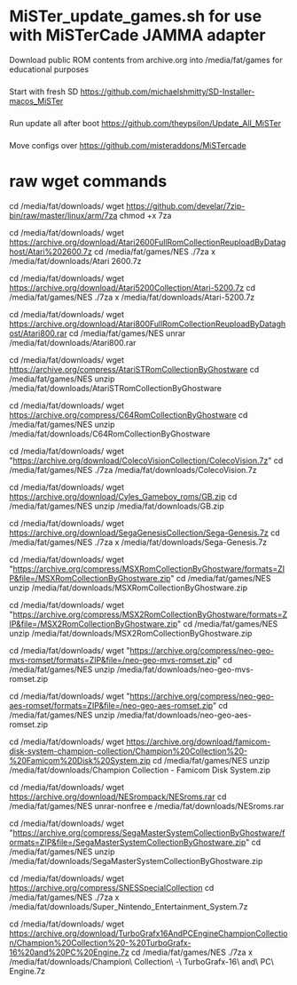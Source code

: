 # MiSTer_update_games.sh for use with MiSTerCade JAMMA adapter

Download public ROM contents from archive.org into /media/fat/games for educational purposes 

### 
Start with fresh SD
https://github.com/michaelshmitty/SD-Installer-macos_MiSTer

###
Run update all after boot
https://github.com/theypsilon/Update_All_MiSTer

###
Move configs over
https://github.com/misteraddons/MiSTercade

# raw wget commands
cd /media/fat/downloads/
wget https://github.com/develar/7zip-bin/raw/master/linux/arm/7za
chmod +x 7za

cd /media/fat/downloads/
wget https://archive.org/download/Atari2600FullRomCollectionReuploadByDataghost/Atari%202600.7z
cd /media/fat/games/NES
./7za x /media/fat/downloads/Atari 2600.7z

cd /media/fat/downloads/
wget https://archive.org/download/Atari5200Collection/Atari-5200.7z
cd /media/fat/games/NES
./7za x /media/fat/downloads/Atari-5200.7z

cd /media/fat/downloads/
wget https://archive.org/download/Atari800FullRomCollectionReuploadByDataghost/Atari800.rar
cd /media/fat/games/NES
unrar /media/fat/downloads/Atari800.rar

cd /media/fat/downloads/
wget https://archive.org/compress/AtariSTRomCollectionByGhostware
cd /media/fat/games/NES
unzip /media/fat/downloads/AtariSTRomCollectionByGhostware

cd /media/fat/downloads/
wget https://archive.org/compress/C64RomCollectionByGhostware
cd /media/fat/games/NES
unzip /media/fat/downloads/C64RomCollectionByGhostware

cd /media/fat/downloads/
wget "https://archive.org/download/ColecoVisionCollection/ColecoVision.7z"
cd /media/fat/games/NES
./7za /media/fat/downloads/ColecoVision.7z

cd /media/fat/downloads/
wget https://archive.org/download/Cyles_Gameboy_roms/GB.zip
cd /media/fat/games/NES
unzip /media/fat/downloads/GB.zip

cd /media/fat/downloads/
wget https://archive.org/download/SegaGenesisCollection/Sega-Genesis.7z
cd /media/fat/games/NES
./7za x /media/fat/downloads/Sega-Genesis.7z

cd /media/fat/downloads/
wget "https://archive.org/compress/MSXRomCollectionByGhostware/formats=ZIP&file=/MSXRomCollectionByGhostware.zip"
cd /media/fat/games/NES
unzip /media/fat/downloads/MSXRomCollectionByGhostware.zip

cd /media/fat/downloads/
wget "https://archive.org/compress/MSX2RomCollectionByGhostware/formats=ZIP&file=/MSX2RomCollectionByGhostware.zip"
cd /media/fat/games/NES
unzip /media/fat/downloads/MSX2RomCollectionByGhostware.zip

cd /media/fat/downloads/
wget "https://archive.org/compress/neo-geo-mvs-romset/formats=ZIP&file=/neo-geo-mvs-romset.zip"
cd /media/fat/games/NES
unzip /media/fat/downloads/neo-geo-mvs-romset.zip

cd /media/fat/downloads/
wget "https://archive.org/compress/neo-geo-aes-romset/formats=ZIP&file=/neo-geo-aes-romset.zip"
cd /media/fat/games/NES
unzip /media/fat/downloads/neo-geo-aes-romset.zip

cd /media/fat/downloads/
wget https://archive.org/download/famicom-disk-system-champion-collection/Champion%20Collection%20-%20Famicom%20Disk%20System.zip
cd /media/fat/games/NES
unzip /media/fat/downloads/Champion Collection - Famicom Disk System.zip

cd /media/fat/downloads/
wget https://archive.org/download/NESrompack/NESroms.rar
cd /media/fat/games/NES
unrar-nonfree e /media/fat/downloads/NESroms.rar

cd /media/fat/downloads/
wget "https://archive.org/compress/SegaMasterSystemCollectionByGhostware/formats=ZIP&file=/SegaMasterSystemCollectionByGhostware.zip"
cd /media/fat/games/NES
unzip /media/fat/downloads/SegaMasterSystemCollectionByGhostware.zip

cd /media/fat/downloads/
wget https://archive.org/compress/SNESSpecialCollection
cd /media/fat/games/NES
./7za x /media/fat/downloads/Super_Nintendo_Entertainment_System.7z

cd /media/fat/downloads/
wget https://archive.org/download/TurboGrafx16AndPCEngineChampionCollection/Champion%20Collection%20-%20TurboGrafx-16%20and%20PC%20Engine.7z
cd /media/fat/games/NES
./7za x /media/fat/downloads/Champion\ Collection\ -\ TurboGrafx-16\ and\ PC\ Engine.7z 
